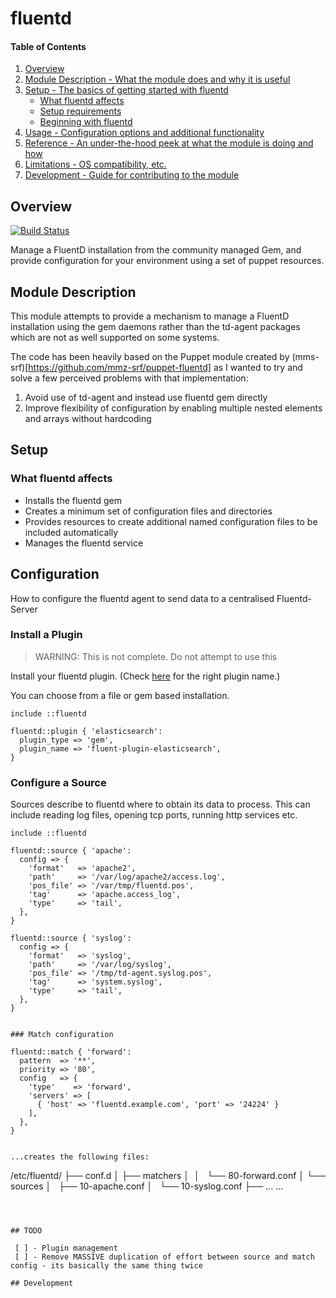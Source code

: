 # fluentd

#### Table of Contents

1. [Overview](#overview)
2. [Module Description - What the module does and why it is useful](#module-description)
3. [Setup - The basics of getting started with fluentd](#setup)
    * [What fluentd affects](#what-fluentd-affects)
    * [Setup requirements](#setup-requirements)
    * [Beginning with fluentd](#beginning-with-fluentd)
4. [Usage - Configuration options and additional functionality](#usage)
5. [Reference - An under-the-hood peek at what the module is doing and how](#reference)
5. [Limitations - OS compatibility, etc.](#limitations)
6. [Development - Guide for contributing to the module](#development)

## Overview

[![Build Status](https://travis-ci.org/warmfusion/puppet-fluentd.svg?branch=master)](https://travis-ci.org/warmfusion/puppet-fluentd)

Manage a FluentD installation from the community managed Gem, and provide configuration
for your environment using a set of puppet resources.

## Module Description

This module attempts to provide a mechanism to manage a FluentD installation using 
the gem daemons rather than the td-agent packages which are not as well supported on
some systems.


The code has been heavily based on the Puppet module created by (mms-srf)[https://github.com/mmz-srf/puppet-fluentd]
as I wanted to try and solve a few perceived problems with that implementation:

1. Avoid use of td-agent and instead use fluentd gem directly
2. Improve flexibility of configuration by enabling multiple nested elements and arrays without hardcoding


## Setup

### What fluentd affects

* Installs the fluentd gem
* Creates a minimum set of configuration files and directories
* Provides resources to create additional named configuration files to be included automatically
* Manages the fluentd service


## Configuration

How to configure the fluentd agent to send data to a centralised Fluentd-Server

### Install a Plugin

> WARNING: This is not complete. Do not attempt to use this

Install your fluentd plugin. (Check [here](http://fluentd.org/plugin/) for the
right plugin name.)

You can choose from a file or gem based installation.

```
include ::fluentd

fluentd::plugin { 'elasticsearch':
  plugin_type => 'gem',
  plugin_name => 'fluent-plugin-elasticsearch',
}
```

### Configure a Source

Sources describe to fluentd where to obtain its data to process. This can include
reading log files, opening tcp ports, running http services etc.


```
include ::fluentd

fluentd::source { 'apache':
  config => {
    'format'   => 'apache2',
    'path'     => '/var/log/apache2/access.log',
    'pos_file' => '/var/tmp/fluentd.pos',
    'tag'      => 'apache.access_log',
    'type'     => 'tail',
  },
}

fluentd::source { 'syslog':
  config => {
    'format'   => 'syslog',
    'path'     => '/var/log/syslog',
    'pos_file' => '/tmp/td-agent.syslog.pos',
    'tag'      => 'system.syslog',
    'type'     => 'tail',
  },
}


### Match configuration

fluentd::match { 'forward':
  pattern  => '**',
  priority => '80',
  config   => {
    'type'    => 'forward',
    'servers' => [
      { 'host' => 'fluentd.example.com', 'port' => '24224' }
    ],
  },
}


...creates the following files:

```
/etc/fluentd/
  ├── conf.d
  │   ├── matchers
  │   │   └── 80-forward.conf
  │   └── sources
  │       ├── 10-apache.conf
  │       └── 10-syslog.conf
  ├── ...
  ...
```



## TODO

 [ ] - Plugin management
 [ ] - Remove MASSIVE duplication of effort between source and match config - its basically the same thing twice

## Development


